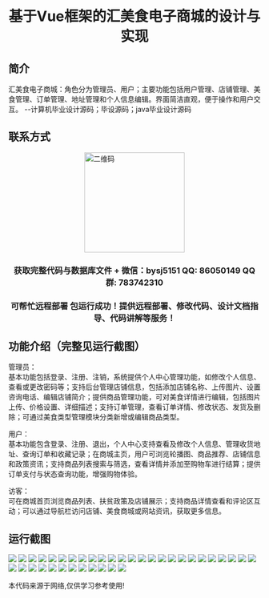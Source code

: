 <p><h1 align="center">基于Vue框架的汇美食电子商城的设计与实现</h1></p>

## 简介
汇美食电子商城：角色分为管理员、用户；主要功能包括用户管理、店铺管理、美食管理、订单管理、地址管理和个人信息编辑。界面简洁直观，便于操作和用户交互。    --计算机毕业设计源码；毕设源码；java毕业设计源码


## 联系方式
<img src="https://bs-1329754181.cos.ap-shanghai.myqcloud.com/wx.jpg" alt="二维码" style="display: block; margin: 0 auto;" width="200px">
<p><h3 align="center">获取完整代码与数据库文件 + 微信：bysj5151 QQ: 86050149 QQ群: 783742310</h3></p>
<p><h3 align="center">可帮忙远程部署 包运行成功！提供远程部署、修改代码、设计文档指导、代码讲解等服务！</h3></p>

## 功能介绍（完整见运行截图）
管理员：  
基本功能包括登录、注册、注销，系统提供个人中心管理功能，如修改个人信息、查看或更改密码等；支持后台管理店铺信息，包括添加店铺名称、上传图片、设置咨询电话、编辑店铺简介；提供商品管理功能，可对美食详情进行编辑，包括图片上传、价格设置、详细描述；支持订单管理，查看订单详情、修改状态、发货及删除；可通过美食类型管理模块分类新增或编辑商品类型。  

用户：  
基本功能包含登录、注册、退出，个人中心支持查看及修改个人信息、管理收货地址、查询订单和收藏记录；在商城主页，用户可浏览轮播图、商品推荐、店铺信息和政策资讯；支持商品列表搜索与筛选，查看详情并添加至购物车进行结算；提供订单支付与状态查询功能，增强购物体验。  

访客：  
可在商城首页浏览商品列表、扶贫政策及店铺展示；支持商品详情查看和评论区互动；可以通过导航栏访问店铺、美食商城或网站资讯，获取更多信息。


## 运行截图
![](https://bs-1329754181.cos.ap-shanghai.myqcloud.com/ssm/HuiMeiShiDianMall/img/001.jpg)
![](https://bs-1329754181.cos.ap-shanghai.myqcloud.com/ssm/HuiMeiShiDianMall/img/002.jpg)
![](https://bs-1329754181.cos.ap-shanghai.myqcloud.com/ssm/HuiMeiShiDianMall/img/003.jpg)
![](https://bs-1329754181.cos.ap-shanghai.myqcloud.com/ssm/HuiMeiShiDianMall/img/004.jpg)
![](https://bs-1329754181.cos.ap-shanghai.myqcloud.com/ssm/HuiMeiShiDianMall/img/005.jpg)
![](https://bs-1329754181.cos.ap-shanghai.myqcloud.com/ssm/HuiMeiShiDianMall/img/006.jpg)
![](https://bs-1329754181.cos.ap-shanghai.myqcloud.com/ssm/HuiMeiShiDianMall/img/007.jpg)
![](https://bs-1329754181.cos.ap-shanghai.myqcloud.com/ssm/HuiMeiShiDianMall/img/008.jpg)
![](https://bs-1329754181.cos.ap-shanghai.myqcloud.com/ssm/HuiMeiShiDianMall/img/009.jpg)
![](https://bs-1329754181.cos.ap-shanghai.myqcloud.com/ssm/HuiMeiShiDianMall/img/010.jpg)
![](https://bs-1329754181.cos.ap-shanghai.myqcloud.com/ssm/HuiMeiShiDianMall/img/011.jpg)
![](https://bs-1329754181.cos.ap-shanghai.myqcloud.com/ssm/HuiMeiShiDianMall/img/012.jpg)
![](https://bs-1329754181.cos.ap-shanghai.myqcloud.com/ssm/HuiMeiShiDianMall/img/013.jpg)
![](https://bs-1329754181.cos.ap-shanghai.myqcloud.com/ssm/HuiMeiShiDianMall/img/014.jpg)
![](https://bs-1329754181.cos.ap-shanghai.myqcloud.com/ssm/HuiMeiShiDianMall/img/015.jpg)
![](https://bs-1329754181.cos.ap-shanghai.myqcloud.com/ssm/HuiMeiShiDianMall/img/016.jpg)
![](https://bs-1329754181.cos.ap-shanghai.myqcloud.com/ssm/HuiMeiShiDianMall/img/017.jpg)
![](https://bs-1329754181.cos.ap-shanghai.myqcloud.com/ssm/HuiMeiShiDianMall/img/018.jpg)
![](https://bs-1329754181.cos.ap-shanghai.myqcloud.com/ssm/HuiMeiShiDianMall/img/019.jpg)
![](https://bs-1329754181.cos.ap-shanghai.myqcloud.com/ssm/HuiMeiShiDianMall/img/020.jpg)
![](https://bs-1329754181.cos.ap-shanghai.myqcloud.com/ssm/HuiMeiShiDianMall/img/021.jpg)
![](https://bs-1329754181.cos.ap-shanghai.myqcloud.com/ssm/HuiMeiShiDianMall/img/022.jpg)
![](https://bs-1329754181.cos.ap-shanghai.myqcloud.com/ssm/HuiMeiShiDianMall/img/023.jpg)
![](https://bs-1329754181.cos.ap-shanghai.myqcloud.com/ssm/HuiMeiShiDianMall/img/024.jpg)
![](https://bs-1329754181.cos.ap-shanghai.myqcloud.com/ssm/HuiMeiShiDianMall/img/025.jpg)
![](https://bs-1329754181.cos.ap-shanghai.myqcloud.com/ssm/HuiMeiShiDianMall/img/026.jpg)
![](https://bs-1329754181.cos.ap-shanghai.myqcloud.com/ssm/HuiMeiShiDianMall/img/027.jpg)
![](https://bs-1329754181.cos.ap-shanghai.myqcloud.com/ssm/HuiMeiShiDianMall/img/028.jpg)
![](https://bs-1329754181.cos.ap-shanghai.myqcloud.com/ssm/HuiMeiShiDianMall/img/029.jpg)
![](https://bs-1329754181.cos.ap-shanghai.myqcloud.com/ssm/HuiMeiShiDianMall/img/030.jpg)
![](https://bs-1329754181.cos.ap-shanghai.myqcloud.com/ssm/HuiMeiShiDianMall/img/031.jpg)
![](https://bs-1329754181.cos.ap-shanghai.myqcloud.com/ssm/HuiMeiShiDianMall/img/032.jpg)
![](https://bs-1329754181.cos.ap-shanghai.myqcloud.com/ssm/HuiMeiShiDianMall/img/033.jpg)
![](https://bs-1329754181.cos.ap-shanghai.myqcloud.com/ssm/HuiMeiShiDianMall/img/034.jpg)
![](https://bs-1329754181.cos.ap-shanghai.myqcloud.com/ssm/HuiMeiShiDianMall/img/035.jpg)
![](https://bs-1329754181.cos.ap-shanghai.myqcloud.com/ssm/HuiMeiShiDianMall/img/036.jpg)
![](https://bs-1329754181.cos.ap-shanghai.myqcloud.com/ssm/HuiMeiShiDianMall/img/037.jpg)

<p>本代码来源于网络,仅供学习参考使用!</p>
